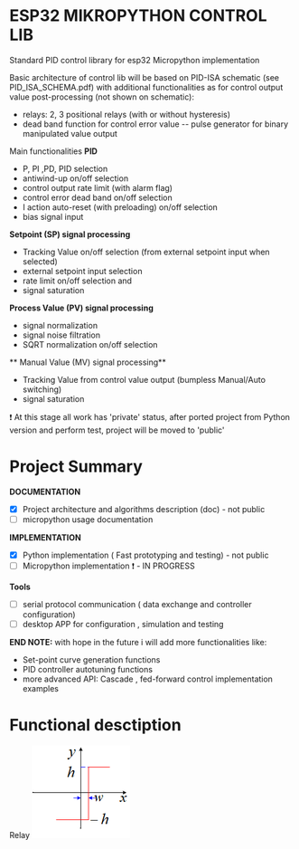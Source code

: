 
ESP32 MIKROPYTHON CONTROL LIB
=============================

Standard PID control library for esp32 Micropython implementation  
 

Basic architecture of control lib will be based on PID-ISA schematic (see PID_ISA_SCHEMA.pdf) with
additional functionalities as for control output value post-processing (not shown on schematic):
- relays: 2, 3 positional relays (with or without hysteresis)
- dead band function for control error value
-- pulse generator for binary manipulated value output

Main functionalities
**PID**
  - P, PI ,PD, PID selection
  - antiwind-up on/off selection
  - control output rate limit (with alarm flag)
  - control error dead band on/off selection
  - I action auto-reset (with preloading) on/off selection 
  - bias signal input
  
**Setpoint (SP) signal processing**
  - Tracking Value on/off selection (from external setpoint input when selected)
  - external setpoint input selection
  - rate limit on/off selection and 
  - signal saturation 
  
**Process Value (PV) signal processing**
  - signal normalization 
  - signal noise filtration
  - SQRT normalization on/off selection 

** Manual Value (MV) signal processing**
  - Tracking Value from control value output (bumpless Manual/Auto switching)
  - signal saturation 
  

:exclamation: 
At this stage all work has 'private' status, after ported project from Python version 
and perform test, project will be moved to 'public'
 

Project Summary
===============
**DOCUMENTATION**
  - [x] Project architecture and algorithms description (doc) - not public 
  - [ ] micropython usage documentation 
 
**IMPLEMENTATION**
  - [x] Python implementation ( Fast prototyping and testing) - not public  
  - [ ] Micropython implementation   :exclamation: - IN PROGRESS
  
**Tools**
  - [ ] serial protocol communication ( data exchange and controller configuration) 
  - [ ] desktop APP for configuration , simulation and testing 

**END NOTE:** with hope in the future i will add more functionalities like:
  - Set-point curve generation functions
  - PID controller autotuning functions
  - more advanced API: Cascade , fed-forward control implementation examples 
 

  
 Functional desctiption 
 ====================== 

Relay
![alt text](https://github.com/2dof/esp_control/blob/main/drawnings/relay_graph.png " ")
  
 
 

